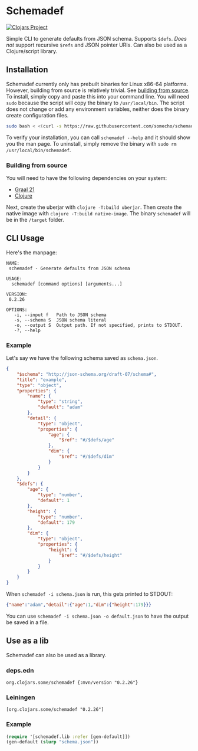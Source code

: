 # Schemadef
[![Clojars Project](https://img.shields.io/clojars/v/org.clojars.some/schemadef.svg)](https://clojars.org/org.clojars.some/schemadef)

Simple CLI to generate defaults from JSON schema. Supports `$defs`. _Does not_ support
recursive `$refs` and JSON pointer URIs. Can also be used as a Clojure/script library.

## Installation
Schemadef currently only has prebuilt binaries for Linux x86-64 platforms. However, building from source is relatively trivial. See [building from source](#building-from-source).
To install, simply copy and paste this into your command line. You will need `sudo` because the script will copy the binary to `/usr/local/bin`. The script does not change or add any environment variables, neither does the binary create configuration files.
```sh
sudo bash < <(curl -s https://raw.githubusercontent.com/somecho/schemadef/main/install.sh)
```
To verify your installation, you can call `schemadef --help` and it should show you the man page. To uninstall, simply remove the binary with `sudo rm /usr/local/bin/schemadef`. 

### Building from source
You will need to have the following dependencies on your system:
- [Graal 21](https://www.graalvm.org/latest/docs/getting-started/)
- [Clojure](https://clojure.org/guides/install_clojure)

Next, create the uberjar with `clojure -T:build uberjar`. Then create the native image with `clojure -T:build native-image`. The binary `schemadef` will be in the `/target` folder.

## CLI Usage 
Here's the manpage:
```
NAME:
 schemadef - Generate defaults from JSON schema

USAGE:
  schemadef [command options] [arguments...]

VERSION:
 0.2.26

OPTIONS:
   -i, --input f   Path to JSON schema
   -s, --schema S  JSON schema literal
   -o, --output S  Output path. If not specified, prints to STDOUT.
   -?, --help
```

### Example 
Let's say we have the following schema saved as `schema.json`.

```json
{
    "$schema": "http://json-schema.org/draft-07/schema#",
    "title": "example",
    "type": "object",
    "properties": {
        "name": {
            "type": "string",
            "default": "adam"
        },
        "detail": {
            "type": "object",
            "properties": {
                "age": {
                    "$ref": "#/$defs/age"
                },
                "dim": {
                    "$ref": "#/$defs/dim"
                }
            }
        }
    },
    "$defs": {
        "age": {
            "type": "number",
            "default": 1
        },
        "height": {
            "type": "number",
            "default": 179
        },
        "dim": {
            "type": "object",
            "properties": {
                "height": {
                    "$ref": "#/$defs/height"
                }
            }
        }
    }
}
```

When `schemadef -i schema.json` is run, this gets printed to STDOUT: 
```json
{"name":"adam","detail":{"age":1,"dim":{"height":179}}}
```

You can use `schemadef -i schema.json -o default.json` to have the output be saved in a file.

## Use as a lib

Schemadef can also be used as a library. 

### deps.edn
```
org.clojars.some/schemadef {:mvn/version "0.2.26"}
```
### Leiningen
```
[org.clojars.some/schemadef "0.2.26"]
```

### Example
```clj
(require '[schemadef.lib :refer [gen-default]])
(gen-default (slurp "schema.json"))
```
